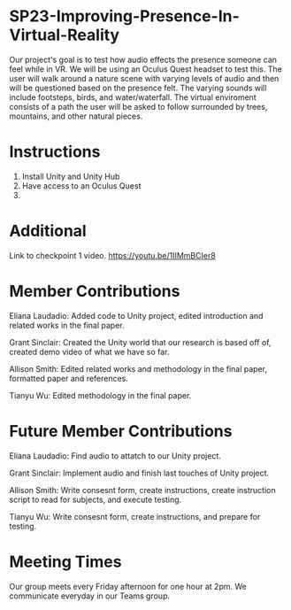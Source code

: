 # SP23-Improving-Presence-In-Virtual-Reality

Our project's goal is to test how audio effects the presence someone can feel while in VR. We will be using an Oculus Quest headset to test this. The user will walk around a nature scene with varying levels of audio and then will be questioned based on the presence felt. The varying sounds will include footsteps, birds, and water/waterfall. The virtual enviroment consists of a path the user will be asked to follow surrounded by trees, mountains, and other natural pieces. 

# Instructions 

1. Install Unity and Unity Hub
2. Have access to an Oculus Quest 
3. 






# Additional 
Link to checkpoint 1 video. https://youtu.be/1IIMmBCIer8 

# Member Contributions
Eliana Laudadio: Added code to Unity project, edited introduction and related works in the final paper.

Grant Sinclair: Created the Unity world that our research is based off of, created demo video of what we have so far.

Allison Smith: Edited related works and methodology in the final paper, formatted paper and references.

Tianyu Wu: Edited methodology in the final paper.

# Future Member Contributions
Eliana Laudadio: Find audio to attatch to our Unity project.

Grant Sinclair: Implement audio and finish last touches of Unity project.

Allison Smith: Write consesnt form, create instructions, create instruction script to read for subjects, and execute testing.

Tianyu Wu: Write consesnt form, create instructions, and prepare for testing.

# Meeting Times
Our group meets every Friday afternoon for one hour at 2pm. We communicate everyday in our Teams group.
